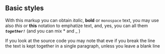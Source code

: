 Basic styles
------------

With this markup you can obtain *italic*, **bold** 
or `monospace` text, you may use also _this_ or
__this__ notation to emphatize text, and, yes, you 
can all them ***`together!`*** (and you can mix * and 
_ )


If you look at the source code you may note that
eve if you break the line the text is kept together
in a single paragraph, unless you leave a blank 
line